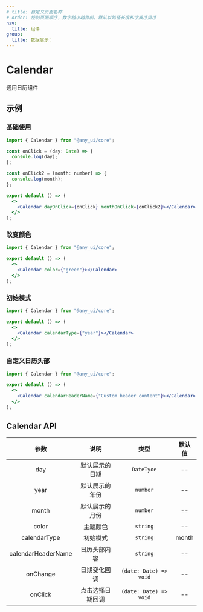 ```yaml
---
# title: 自定义页面名称
# order: 控制页面顺序，数字越小越靠前，默认以路径长度和字典序排序
nav:
  title: 组件
group:
  title: 数据展示：
---
```


# Calendar

通用日历组件

## 示例

### 基础使用

```jsx
import { Calendar } from "@any_ui/core";

const onClick = (day: Date) => {
  console.log(day);
};

const onClick2 = (month: number) => {
  console.log(month);
};

export default () => (
  <>
    <Calendar dayOnClick={onClick} monthOnClick={onClick2}></Calendar>
  </>
);
```

### 改变颜色

```jsx
import { Calendar } from "@any_ui/core";

export default () => (
  <>
    <Calendar color={"green"}></Calendar>
  </>
);
```

### 初始模式

```jsx
import { Calendar } from "@any_ui/core";

export default () => (
  <>
    <Calendar calendarType={"year"}></Calendar>
  </>
);
```

### 自定义日历头部

```jsx
import { Calendar } from "@any_ui/core";

export default () => (
  <>
    <Calendar calendarHeaderName={"Custom header content"}></Calendar>
  </>
);
```

## Calendar API

|        参数        |       说明       |          类型          | 默认值 |
| :----------------: | :--------------: | :--------------------: | :----: |
|        day         |  默认展示的日期  |       `DateTyoe`       |   --   |
|        year        |  默认展示的年份  |        `number`        |   --   |
|       month        |  默认展示的月份  |        `number`        |   --   |
|       color        |     主题颜色     |        `string`        |   --   |
|    calendarType    |     初始模式     |        `string`        | month  |
| calendarHeaderName |   日历头部内容   |        `string`        |   --   |
|      onChange      |   日期变化回调   | `(date: Date) => void` |   --   |
|      onClick       | 点击选择日期回调 | `(date: Date) => void` |   --   |
